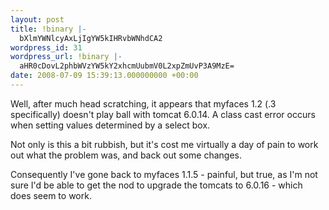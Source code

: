 ```yaml
---
layout: post
title: !binary |-
  bXlmYWNlcyAxLjIgYW5kIHRvbWNhdCA2
wordpress_id: 31
wordpress_url: !binary |-
  aHR0cDovL2phbWVzYW5kY2xhcmUubmV0L2xpZmUvP3A9MzE=
date: 2008-07-09 15:39:13.000000000 +00:00
---
```

Well, after much head scratching, it appears that myfaces 1.2 (.3 specifically) doesn't play ball with tomcat 6.0.14. A class cast error occurs when setting values determined by a select box.

Not only is this a bit rubbish, but it's cost me virtually a day of pain to work out what the problem was, and back out some changes.

Consequently I've gone back to myfaces 1.1.5 - painful, but true, as I'm not sure I'd be able to get the nod to upgrade the tomcats to 6.0.16 - which does seem to work.
